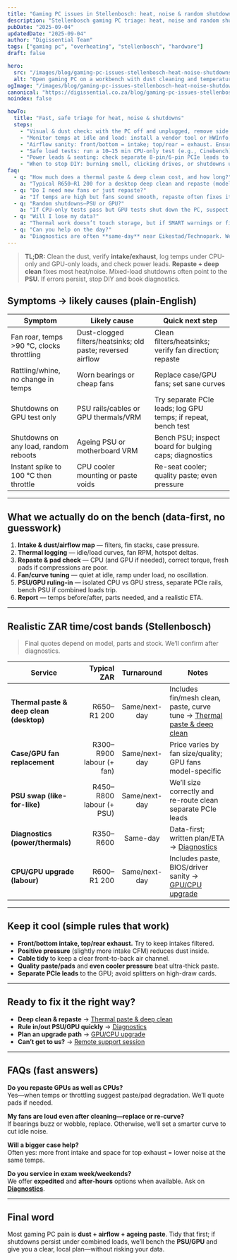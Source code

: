 ```yaml
---
title: "Gaming PC issues in Stellenbosch: heat, noise & random shutdowns (fast triage)"
description: "Stellenbosch gaming PC triage: heat, noise and random shutdowns—airflow clues, safe stress-tests, when to repaste or swap fans, plus realistic ZAR ranges."
pubDate: "2025-09-04"
updatedDate: "2025-09-04"
author: "Digissential Team"
tags: ["gaming pc", "overheating", "stellenbosch", "hardware"]
draft: false

hero:
  src: "/images/blog/gaming-pc-issues-stellenbosch-heat-noise-shutdowns/hero.webp"
  alt: "Open gaming PC on a workbench with dust cleaning and temperature monitoring tools"
ogImage: "/images/blog/gaming-pc-issues-stellenbosch-heat-noise-shutdowns/og-1200x630.jpg"
canonical: "https://digissential.co.za/blog/gaming-pc-issues-stellenbosch-heat-noise-shutdowns/"
noindex: false

howTo:
  title: "Fast, safe triage for heat, noise & shutdowns"
  steps:
    - "Visual & dust check: with the PC off and unplugged, remove side panel; look for dust mats in front filters, heatsinks and PSU intake. Clean with short air bursts; hold fans still while cleaning."
    - "Monitor temps at idle and load: install a vendor tool or HWInfo; GPU ≤ 85 °C and CPU ≤ 90 °C under load are typical targets. If temps spike instantly, reseat coolers or replace paste/pads."
    - "Airflow sanity: front/bottom = intake; top/rear = exhaust. Ensure at least one front intake and one rear/top exhaust; match fan direction arrows."
    - "Safe load tests: run a 10–15 min CPU-only test (e.g., Cinebench) then a GPU-only test (e.g., Unigine/3DMark). If **CPU-only** crashes → CPU/VRM/PSU; if **GPU-only** crashes → GPU/PSU/PCIe cable."
    - "Power leads & seating: check separate 8-pin/6-pin PCIe leads to the GPU (no splitters if avoidable), RAM fully latched, and CPU cooler pressure even. Don’t open the PSU—bench test instead."
    - "When to stop DIY: burning smell, clicking drives, or shutdowns under any load → book diagnostics; image data first if storage errors appear."
faq:
  - q: "How much does a thermal paste & deep clean cost, and how long?"
    a: "Typical R650–R1 200 for a desktop deep clean and repaste (model-dependent), usually same/next-day. We replace pads if required and correct fan curves."
  - q: "Do I need new fans or just repaste?"
    a: "If temps are high but fans sound smooth, repaste often fixes it. Grinding/clicking or wobble = replace fans. We’ll confirm after diagnostics."
  - q: "Random shutdowns—PSU or GPU?"
    a: "If CPU-only tests pass but GPU tests shut down the PC, suspect **GPU or PSU**. If both CPU- and GPU-only runs are stable but combined loads fail, PSU is most likely."
  - q: "Will I lose my data?"
    a: "Thermal work doesn’t touch storage, but if SMART warnings or file errors appear we **image first**. We can back up before any work."
  - q: "Can you help on the day?"
    a: "Diagnostics are often **same-day** near Eikestad/Technopark. We’ll text you an ETA and plan after check-in."
---
```


> **TL;DR:** Clean the dust, verify **intake/exhaust**, log temps under CPU-only and GPU-only loads, and check power leads. **Repaste + deep clean** fixes most heat/noise. Mixed-load shutdowns often point to the **PSU**. If errors persist, stop DIY and book diagnostics.

## Symptoms → likely causes (plain-English)

| Symptom | Likely cause | Quick next step |
|---|---|---|
| Fan roar, temps >90 °C, clocks throttling | Dust-clogged filters/heatsinks; old paste; reversed airflow | Clean filters/heatsinks; verify fan direction; repaste |
| Rattling/whine, no change in temps | Worn bearings or cheap fans | Replace case/GPU fans; set sane curves |
| Shutdowns on GPU test only | PSU rails/cables or GPU thermals/VRM | Try separate PCIe leads; log GPU temps; if repeat, bench test |
| Shutdowns on any load, random reboots | Ageing PSU or motherboard VRM | Bench PSU; inspect board for bulging caps; diagnostics |
| Instant spike to 100 °C then throttle | CPU cooler mounting or paste voids | Re-seat cooler; quality paste; even pressure |

---

## What we actually do on the bench (data-first, no guesswork)

1) **Intake & dust/airflow map** — filters, fin stacks, case pressure.  
2) **Thermal logging** — idle/load curves, fan RPM, hotspot deltas.  
3) **Repaste & pad check** — CPU (and GPU if needed), correct torque, fresh pads if compressions are poor.  
4) **Fan/curve tuning** — quiet at idle, ramp under load, no oscillation.  
5) **PSU/GPU ruling-in** — isolated CPU vs GPU stress, separate PCIe rails, bench PSU if combined loads trip.  
6) **Report** — temps before/after, parts needed, and a realistic ETA.

---

## Realistic ZAR time/cost bands (Stellenbosch)

> Final quotes depend on model, parts and stock. We’ll confirm after diagnostics.

| Service | Typical ZAR | Turnaround | Notes |
|---|---:|:--:|---|
| **Thermal paste & deep clean (desktop)** | R650–R1 200 | Same/next-day | Includes fin/mesh clean, paste, curve tune → [Thermal paste & deep clean](/services/thermal-paste-deep-clean/) |
| **Case/GPU fan replacement** | R300–R900 labour (+ fan) | Same/next-day | Price varies by fan size/quality; GPU fans model-specific |
| **PSU swap (like-for-like)** | R450–R800 labour (+ PSU) | Same/next-day | We’ll size correctly and re-route clean separate PCIe leads |
| **Diagnostics (power/thermals)** | R350–R600 | Same-day | Data-first; written plan/ETA → [Diagnostics](/services/diagnostic-in-shop/) |
| **CPU/GPU upgrade (labour)** | R600–R1 200 | Same/next-day | Includes paste, BIOS/driver sanity → [GPU/CPU upgrade](/services/gpu-cpu-upgrade-labour/) |

---

## Keep it cool (simple rules that work)

- **Front/bottom intake, top/rear exhaust.** Try to keep intakes filtered.  
- **Positive pressure** (slightly more intake CFM) reduces dust inside.  
- **Cable tidy** to keep a clear front-to-back air channel.  
- **Quality paste/pads** and **even cooler pressure** beat ultra-thick paste.  
- **Separate PCIe leads** to the GPU; avoid splitters on high-draw cards.

---

## Ready to fix it the right way?

- **Deep clean & repaste** → [Thermal paste & deep clean](/services/thermal-paste-deep-clean/)  
- **Rule in/out PSU/GPU quickly** → [Diagnostics](/services/diagnostic-in-shop/)  
- **Plan an upgrade path** → [GPU/CPU upgrade](/services/gpu-cpu-upgrade-labour/)  
- **Can’t get to us?** → [Remote support session](/services/remote-support-setup/)

---

## FAQs (fast answers)

**Do you repaste GPUs as well as CPUs?**  
Yes—when temps or throttling suggest paste/pad degradation. We’ll quote pads if needed.

**My fans are loud even after cleaning—replace or re-curve?**  
If bearings buzz or wobble, replace. Otherwise, we’ll set a smarter curve to cut idle noise.

**Will a bigger case help?**  
Often yes: more front intake and space for top exhaust = lower noise at the same temps.

**Do you service in exam week/weekends?**  
We offer **expedited** and **after-hours** options when available. Ask on **[Diagnostics](/services/diagnostic-in-shop/)**.

---

## Final word

Most gaming PC pain is **dust + airflow + ageing paste**. Tidy that first; if shutdowns persist under combined loads, we’ll bench the **PSU/GPU** and give you a clear, local plan—without risking your data.
